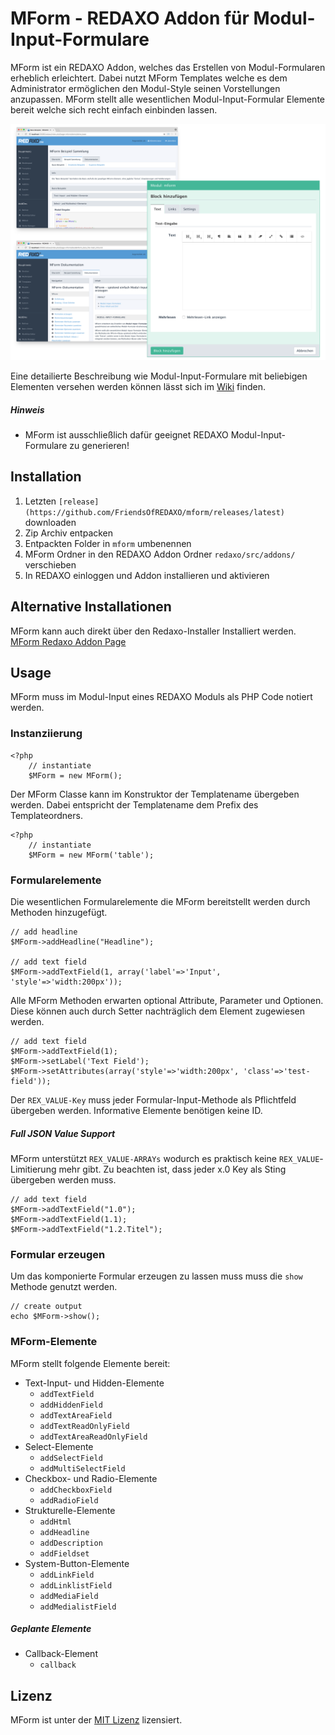 # MForm - REDAXO Addon für Modul-Input-Formulare

MForm ist ein REDAXO Addon, welches das Erstellen von Modul-Formularen erheblich erleichtert. Dabei nutzt MForm Templates welche es dem Administrator ermöglichen den Modul-Style seinen Vorstellungen anzupassen. MForm stellt alle wesentlichen Modul-Input-Formular Elemente bereit welche sich recht einfach einbinden lassen.

![Screenshot](https://raw.githubusercontent.com/FriendsOfREDAXO/mform/assets/mform.png)

Eine detailierte Beschreibung wie Modul-Input-Formulare mit beliebigen Elementen versehen werden können lässt sich im [Wiki](https://github.com/FriendsOfREDAXO/mform/wiki) finden.


##### Hinweis

* MForm ist ausschließlich dafür geeignet REDAXO Modul-Input-Formulare zu generieren!


## Installation

1. Letzten `[release](https://github.com/FriendsOfREDAXO/mform/releases/latest)` downloaden
2. Zip Archiv entpacken
3. Entpackten Folder in `mform` umbenennen
4. MForm Ordner in den REDAXO Addon Ordner `redaxo/src/addons/` verschieben
5. In REDAXO einloggen und Addon installieren und aktivieren

## Alternative Installationen

MForm kann auch direkt über den Redaxo-Installer Installiert werden. [MForm Redaxo Addon Page](http://www.redaxo.org/de/download/addons/?addon_id=967&searchtxt=mform&cat_id=-1)


## Usage

MForm muss im Modul-Input eines REDAXO Moduls als PHP Code notiert werden.


### Instanziierung  

    <?php
        // instantiate
        $MForm = new MForm();

Der MForm Classe kann im Konstruktor der Templatename übergeben werden. Dabei entspricht der Templatename dem Prefix des Templateordners.

    <?php
        // instantiate
        $MForm = new MForm('table');


### Formularelemente

Die wesentlichen Formularelemente die MForm bereitstellt werden durch Methoden hinzugefügt.

    // add headline
    $MForm->addHeadline("Headline");
    
    // add text field
    $MForm->addTextField(1, array('label'=>'Input', 'style'=>'width:200px'));

Alle MForm Methoden erwarten optional Attribute, Parameter und Optionen. Diese können auch durch Setter nachträglich dem Element zugewiesen werden.

    // add text field
    $MForm->addTextField(1);
    $MForm->setLabel('Text Field');
    $MForm->setAttributes(array('style'=>'width:200px', 'class'=>'test-field'));

Der `REX_VALUE-Key` muss jeder Formular-Input-Methode als Pflichtfeld übergeben werden. Informative Elemente benötigen keine ID.


##### Full JSON Value Support

MForm unterstützt `REX_VALUE-ARRAYs` wodurch es praktisch keine `REX_VALUE`-Limitierung mehr gibt. Zu beachten ist, dass jeder x.0 Key als Sting übergeben werden muss.

    // add text field
    $MForm->addTextField("1.0");
    $MForm->addTextField(1.1);
    $MForm->addTextField("1.2.Titel");


### Formular erzeugen

Um das komponierte Formular erzeugen zu lassen muss muss die `show` Methode genutzt werden.

    // create output
    echo $MForm->show();


### MForm-Elemente

MForm stellt folgende Elemente bereit: 

* Text-Input- und Hidden-Elemente
  * `addTextField`
  * `addHiddenField`
  * `addTextAreaField`
  * `addTextReadOnlyField`
  * `addTextAreaReadOnlyField`
* Select-Elemente
  * `addSelectField`
  * `addMultiSelectField`
* Checkbox- und Radio-Elemente
  * `addCheckboxField`
  * `addRadioField`
* Strukturelle-Elemente
  * `addHtml`
  * `addHeadline`
  * `addDescription`
  * `addFieldset`
* System-Button-Elemente
  * `addLinkField`
  * `addLinklistField`
  * `addMediaField`
  * `addMedialistField`


##### Geplante Elemente

* Callback-Element
  * `callback`


## Lizenz

MForm ist unter der [MIT Lizenz](LICENSE.md) lizensiert.
